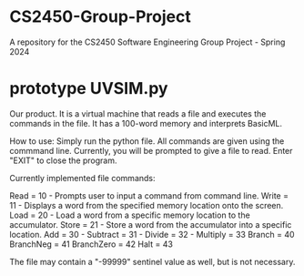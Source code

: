 # CS2450-Group-Project
A repository for the CS2450 Software Engineering Group Project - Spring 2024

# prototype UVSIM.py
Our product. It is a virtual machine that reads a file and executes the commands in the file. It has a 100-word memory and interprets BasicML. 

How to use: 
Simply run the python file. All commands are given using the commmand line. Currently, you will be prompted to give a file to read. Enter "EXIT" to close the program. 

Currently implemented file commands:

Read = 10 - Prompts user to input a command from command line.
Write = 11 - Displays a word from the specified memory location onto the screen.
Load = 20 - Load a word from a specific memory location to the accumulator.
Store = 21 - Store a word from the accumulator into a specific location. 
Add = 30 - 
Subtract = 31 - 
Divide = 32 - 
Multiply = 33
Branch = 40
BranchNeg = 41
BranchZero = 42
Halt = 43

The file may contain a "-99999" sentinel value as well, but is not necessary. 
